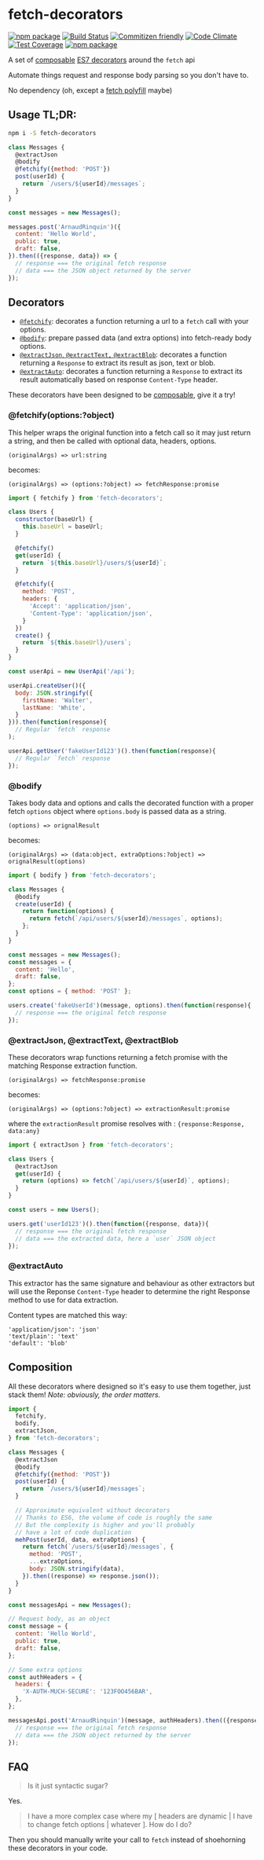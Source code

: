 # fetch-decorators

[![npm package](http://img.shields.io/npm/v/fetch-decorators.svg)](https://www.npmjs.com/package/fetch-decorators)
[![Build Status](https://img.shields.io/travis/ArnaudRinquin/fetch-decorators.svg)](https://travis-ci.org/ArnaudRinquin/fetch-decorators)
[![Commitizen friendly](https://img.shields.io/badge/commitizen-friendly-brightgreen.svg)](http://commitizen.github.io/cz-cli/)
[![Code Climate](https://img.shields.io/codeclimate/github/ArnaudRinquin/fetch-decorators.svg)](https://codeclimate.com/github/ArnaudRinquin/fetch-decorators)
[![Test Coverage](https://img.shields.io/codeclimate/coverage/github/ArnaudRinquin/fetch-decorators.svg)](https://codeclimate.com/github/ArnaudRinquin/fetch-decorators/coverage)
[![npm package](http://img.shields.io/npm/l/fetch-decorators.svg)](https://www.npmjs.com/package/fetch-decorators)

A set of [composable](#composition) [ES7 decorators](https://github.com/wycats/javascript-decorators) around the `fetch` api

Automate things request and response body parsing so you don't have to.

No dependency (oh, except a [fetch polyfill](https://github.com/github/fetch) maybe)

## Usage TL;DR:

```sh
npm i -S fetch-decorators
```

```js
class Messages {
  @extractJson
  @bodify
  @fetchify({method: 'POST'})
  post(userId) {
    return `/users/${userId}/messages`;
  }
}

const messages = new Messages();

messages.post('ArnaudRinquin')({
  content: 'Hello World',
  public: true,
  draft: false,
}).then(({response, data}) => {
  // response === the original fetch response
  // data === the JSON object returned by the server
});

```

## Decorators

* [`@fetchify`](#fetchifyoptionsobject): decorates a function returning a url to a `fetch` call with your options.
* [`@bodify`](#bodify): prepare passed data (and extra options) into fetch-ready body options.
* [`@extractJson`, `@extractText,` `@extractBlob`](#extractjson-extracttext-extractblob): decorates a function returning a `Response` to extract its result as json, text or blob.
* [`@extractAuto`](#extractauto): decorates a function returning a `Response` to extract its result automatically based on response `Content-Type` header.

These decorators have been designed to be [composable](#composition), give it a try!

### @fetchify(options:?object)

This helper wraps the original function into a fetch call so it may just return a string, and then be called with optional data, headers, options.


`(originalArgs) => url:string`

becomes:

`(originalArgs) => (options:?object) => fetchResponse:promise`

```js
import { fetchify } from 'fetch-decorators';

class Users {
  constructor(baseUrl) {
    this.baseUrl = baseUrl;
  }

  @fetchify()
  get(userId) {
    return `${this.baseUrl}/users/${userId}`;
  }

  @fetchify({
    method: 'POST',
    headers: {
      'Accept': 'application/json',
      'Content-Type': 'application/json',
    }
  })
  create() {
    return `${this.baseUrl}/users`;
  }
}

const userApi = new UserApi('/api');

userApi.createUser()({
  body: JSON.stringify({
    firstName: 'Walter',
    lastName: 'White',
  }
})).then(function(response){
  // Regular `fetch` response
);

userApi.getUser('fakeUserId123')().then(function(response){
  // Regular `fetch` response
});
```

### @bodify

Takes body data and options and calls the decorated function with a proper fetch `options` object where `options.body` is passed data as a string.

`(options) => orignalResult`

becomes:

`(originalArgs) => (data:object, extraOptions:?object) => orignalResult(options)`

```js
import { bodify } from 'fetch-decorators';

class Messages {
  @bodify
  create(userId) {
    return function(options) {
      return fetch(`/api/users/${userId}/messages`, options);
    };
  }
}

const messages = new Messages();
const messages = {
  content: 'Hello',
  draft: false,
};
const options = { method: 'POST' };

users.create('fakeUserId')(message, options).then(function(response){
  // response === the original fetch response
});
```

### @extractJson, @extractText, @extractBlob

These decorators wrap functions returning a fetch promise with the matching Response extraction function.

`(originalArgs) => fetchResponse:promise`

becomes:

`(originalArgs) => (options:?object) => extractionResult:promise`

where the `extractionResult` promise resolves with : `{response:Response, data:any}`

```js
import { extractJson } from 'fetch-decorators';

class Users {
  @extractJson
  get(userId) {
    return (options) => fetch(`/api/users/${userId}`, options);
  }
}

const users = new Users();

users.get('userId123')().then(function({response, data}){
  // response === the original fetch response
  // data === the extracted data, here a `user` JSON object
});

```

### @extractAuto

This extractor has the same signature and behaviour as other extractors but will use the Reponse `Content-Type` header to determine the right Response method to use for data extraction.

Content types are matched this way:

```
'application/json': 'json'
'text/plain': 'text'
'default': 'blob'
```

## Composition

All these decorators where designed so it's easy to use them together, just stack them! _Note: obviously, the order matters._

```js
import {
  fetchify,
  bodify,
  extractJson,
} from 'fetch-decorators';

class Messages {
  @extractJson
  @bodify
  @fetchify({method: 'POST'})
  post(userId) {
    return `/users/${userId}/messages`;
  }

  // Approximate equivalent without decorators
  // Thanks to ES6, the volume of code is roughly the same
  // But the complexity is higher and you'll probably
  // have a lot of code duplication
  mehPost(userId, data, extraOptions) {
    return fetch(`/users/${userId}/messages`, {
      method: 'POST',
      ...extraOptions,
      body: JSON.stringify(data),
    }).then((response) => response.json());
  }
}

const messagesApi = new Messages();

// Request body, as an object
const message = {
  content: 'Hello World',
  public: true,
  draft: false,
};

// Some extra options
const authHeaders = {
  headers: {
    'X-AUTH-MUCH-SECURE': '123FOO456BAR',
  },
};

messagesApi.post('ArnaudRinquin')(message, authHeaders).then(({response, data}) => {
  // response === the original fetch response
  // data === the JSON object returned by the server
});
```

##  FAQ

> Is it just syntactic sugar?

Yes.

> I have a more complex case where my [ headers are dynamic | I have to change fetch options | whatever ]. How do I do?

Then you should manually write your call to `fetch` instead of shoehorning these decorators in your code.
